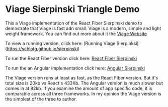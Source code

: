 # Viage Sierpinski Triangle Demo

This a Viage implementation of the React Fiber Sierpinski demo to demostrate that Viage is fast adn small. Viage is a modern, simple and light weight framework. You can find out more about it the [Viage Website](https://schlotg.github.io/#/home)

To view a running version, click here: [Running Viage Sierpinksi] (https://schlotg.github.io/sierpinski)

To run the React Fiber version click here: [React Fiber Sierpinski](https://claudiopro.github.io/react-fiber-vs-stack-demo/fiber.html)

To run the an Angular implementation click here: [Angular Sierpinski](https://gund.github.io/ng-s-triangle-demo/single/)


The Viage version runs at least as fast, as the React Fiber version. But it's total size is 20kb vs React's 433Kb. The Angular version is much slower but comes in at 82kb. If you examine the amount of app specific code, it is comparable across all three frameworks. In my opinion the Viage version is the simplest of the three to author.